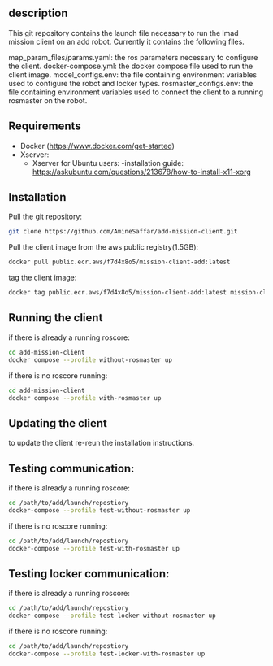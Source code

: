 ## description
This git repository contains the launch file necessary to run the lmad mission client on an add robot. Currently it contains the following files.

map_param_files/params.yaml: the ros parameters necessary to configure the client.
docker-compose.yml: the docker compose file used to run the client image.
model_configs.env: the file containing environment variables used to configure the robot and locker types.
rosmaster_configs.env: the file containing environment variables used to connect the client to a running rosmaster on the robot.

## Requirements
- Docker (https://www.docker.com/get-started)
- Xserver:
    - Xserver for Ubuntu users:
        -installation guide: https://askubuntu.com/questions/213678/how-to-install-x11-xorg

## Installation
Pull the git repository:

```bash
git clone https://github.com/AmineSaffar/add-mission-client.git
```

Pull the client image from the aws public registry(1.5GB):

```bash
docker pull public.ecr.aws/f7d4x8o5/mission-client-add:latest
```

tag the client image:

```bash
docker tag public.ecr.aws/f7d4x8o5/mission-client-add:latest mission-client-add:latest 
```

## Running the client
if there is already a running roscore:

```bash
cd add-mission-client
docker compose --profile without-rosmaster up
```

if there is no roscore running:

```bash
cd add-mission-client
docker compose --profile with-rosmaster up
```

## Updating the client
to update the client re-reun the installation instructions.

## Testing communication:

if there is already a running roscore:

```bash
cd /path/to/add/launch/repostiory
docker-compose --profile test-without-rosmaster up
```

if there is no roscore running:

```bash
cd /path/to/add/launch/repostiory
docker-compose --profile test-with-rosmaster up
```

## Testing locker communication:

if there is already a running roscore:

```bash
cd /path/to/add/launch/repostiory
docker-compose --profile test-locker-without-rosmaster up
```

if there is no roscore running:

```bash
cd /path/to/add/launch/repostiory
docker-compose --profile test-locker-with-rosmaster up
```

